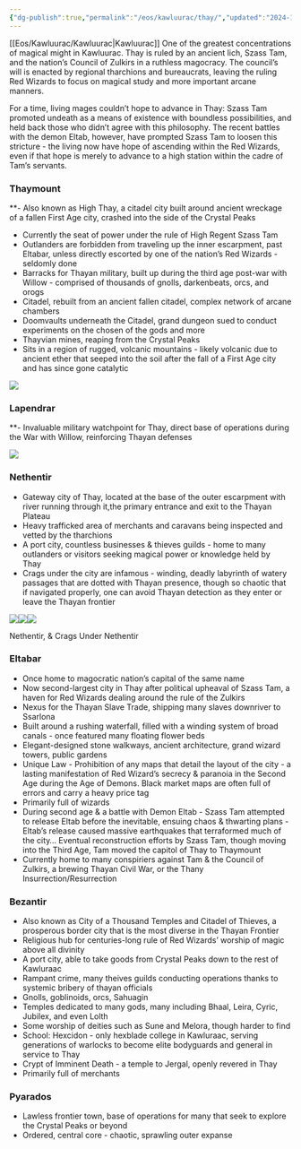 ```yaml
---
{"dg-publish":true,"permalink":"/eos/kawluurac/thay/","updated":"2024-12-22T20:34:56.486-05:00"}
---
```


[[Eos/Kawluurac/Kawluurac\|Kawluurac]]
One of the greatest concentrations of magical might in Kawluurac. Thay is ruled by an ancient lich, Szass Tam, and the nation’s Council of Zulkirs in a ruthless magocracy. The council’s will is enacted by regional tharchions and bureaucrats, leaving the ruling Red Wizards to focus on magical study and more important arcane manners. 

For a time, living mages couldn’t hope to advance in Thay: Szass Tam promoted undeath as a means of existence with boundless possibilities, and held back those who didn’t agree with this philosophy. The recent battles with the demon Eltab, however, have prompted Szass Tam to loosen this stricture - the living now have hope of ascending within the Red Wizards, even if that hope is merely to advance to a high station within the cadre of Tam’s servants.

### Thaymount
**- Also known as High Thay, a citadel city built around ancient wreckage of a fallen First Age city, crashed into the side of the Crystal Peaks
- Currently the seat of power under the rule of High Regent Szass Tam
- Outlanders are forbidden from traveling up the inner escarpment, past Eltabar, unless directly escorted by one of the nation’s Red Wizards - seldomly done
- Barracks for Thayan military, built up during the third age post-war with Willow - comprised of thousands of gnolls, darkenbeats, orcs, and orogs
- Citadel, rebuilt from an ancient fallen citadel, complex network of arcane chambers
- Doomvaults underneath the Citadel, grand dungeon sued to conduct experiments on the chosen of the gods and more
- Thayvian mines, reaping from the Crystal Peaks 
- Sits in a region of rugged, volcanic mountains - likely volcanic due to ancient ether that seeped into the soil after the fall of a First Age city and has since gone catalytic 

![](https://lh7-us.googleusercontent.com/b_PcoqKNEww4DHTwnCna1mUEvVNZfmhPaUQHE96gLDvOciO8ioQmAhwikKJmWZaTdPfvBh5iqYUgg2YaolRiMwMpPQ3MHNTDuC99TSI103aAnX9EiEl-Z2z4ajgfO6sDH3Pk1dQFcBOd6QIdItNXAw)

### Lapendrar
**- Invaluable military watchpoint for Thay, direct base of operations during the War with Willow, reinforcing Thayan defenses 
    

![](https://lh7-us.googleusercontent.com/T1lNXmFock1yE-Wo_fj9s87J1Kn2IM1hyaBZuwHTejJ4-zZ6inOLtSJaIwZyDsIhdnWAF0puFDYppxrguTmlMuuU-rKPTmj8MwtVYmnNn7HnL-RyIEEj46jTtOzvY6NcfDL-Tkan0XCtKLEFjLacTw)

### Nethentir

- Gateway city of Thay, located at the base of the outer escarpment with river running through it,the primary entrance and exit to the Thayan Plateau
- Heavy trafficked area of merchants and caravans being inspected and vetted by the tharchions 
- A port city, countless businesses & thieves guilds - home to many outlanders or visitors seeking magical power or knowledge held by Thay 
- Crags under the city are infamous - winding, deadly labyrinth of watery passages that are dotted with Thayan presence, though so chaotic that if navigated properly, one can avoid Thayan detection as they enter or leave the Thayan frontier 

![](https://lh7-us.googleusercontent.com/hLAVRT19myC9FkPXM5JZkZRj_Yue64zy1Qlj8ucJJRKjQoHBqKUYxibIrTzLT51TP1EcbCHv2f-sagXf-PiUryKS6n6av2sIeSTJiRJ1jm0jQ8F01_luCGtTjB6YRoN42dfocSxn5d-qYlbxMcEIsw)![](https://lh7-us.googleusercontent.com/PzXZ_bJJofG8LEeJ6n_rdqLyKtVPhpLCsgHQwAQ0OOYmKG2I69SWdbVXbpC_oI1ubhWlAD_DezndibLzEJ4uVlX-cxBYpR_vFN3F0cNZA2Md6ZXg8XihqO98mKvLKpFq8HRfApvj75yje41wP7V9Dw)![](https://lh7-us.googleusercontent.com/4UZv35IZqqxYzxhpn9Eb4_ev2woCrEdsCxxroHSqZcyAbY7NS3xW3AsbkYILU1w0ckKAM_PC-Eh3TOKY9h2fqJunvXzxjzDLb7zYK1rP0hoibPKo93edLWZKGrki739dKWB7rxN7j5yxO6koXWD88g)

Nethentir, & Crags Under Nethentir

### Eltabar

- Once home to magocratic nation’s capital of the same name
- Now second-largest city in Thay after political upheaval of Szass Tam, a haven for Red Wizards dealing around the rule of the Zulkirs
- Nexus for the Thayan Slave Trade, shipping many slaves downriver to Ssarlona
- Built around a rushing waterfall, filled with a winding system of broad canals - once featured many floating flower beds
- Elegant-designed stone walkways, ancient architecture, grand wizard towers, public gardens
- Unique Law - Prohibition of any maps that detail the layout of the city - a lasting manifestation of Red Wizard’s secrecy & paranoia in the Second Age during the Age of Demons. Black market maps are often full of errors and carry a heavy price tag 
- Primarily full of wizards
- During second age & a battle with Demon Eltab - Szass Tam attempted to release Eltab before the inevitable, ensuing chaos & thwarting plans - Eltab’s release caused massive earthquakes that terraformed much of the city… Eventual reconstruction efforts by Szass Tam, though moving into the Third Age, Tam moved the capitol of Thay to Thaymount 
- Currently home to many conspiriers against Tam & the Council of Zulkirs, a brewing Thayan Civil War, or the Thany Insurrection/Resurrection

### Bezantir
- Also known as City of a Thousand Temples and Citadel of Thieves, a prosperous border city that is the most diverse in the Thayan Frontier
- Religious hub for centuries-long rule of Red Wizards’ worship of magic above all divinity
- A port city, able to take goods from Crystal Peaks down to the rest of Kawluraac
- Rampant crime, many theives guilds conducting operations thanks to systemic bribery of thayan officials 
- Gnolls, goblinoids, orcs, Sahuagin
- Temples dedicated to many gods, many including Bhaal, Leira, Cyric, Jubilex, and even Lolth
- Some worship of deities such as Sune and Melora, though harder to find
- School: Hexcidon - only hexblade college in Kawluraac, serving generations of warlocks to become elite bodyguards and general in service to Thay
- Crypt of Imminent Death - a temple to Jergal, openly revered in Thay
-   Primarily full of merchants

### Pyarados

- Lawless frontier town, base of operations for many that seek to explore the Crystal Peaks or beyond 
- Ordered, central core - chaotic, sprawling outer expanse
